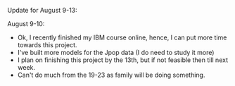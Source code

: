 Update for August 9-13:

August 9-10:
- Ok, I recently finished my IBM course online, hence, I can put more time towards this project.
- I've built more models for the Jpop data (I do need to study it more)
- I plan on finishing this project by the 13th, but if not feasible then till next week. 
- Can't do much from the 19-23 as family will be doing something. 
